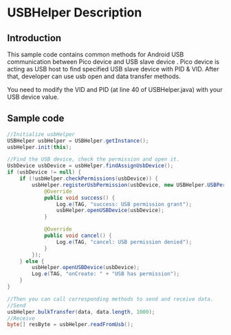 # USBHelper Description   

## Introduction
This sample code contains common methods for Android USB communication between Pico device and USB slave device . Pico device is acting as USB host to find specified USB slave device with PID & VID.  After that, developer can use usb open and  data transfer methods.

You need to modify the VID and PID (at line 40 of  USBHelper.java) with your USB device value.

## Sample code
```java
//Initialize usbHelper
USBHelper usbHelper = USBHelper.getInstance();
usbHelper.init(this);

//Find the USB device, check the permission and open it.
UsbDevice usbDevice = usbHelper.findAssignUsbDevice();
if (usbDevice != null) {
	if (!usbHelper.checkPermissions(usbDevice)) {
		usbHelper.registerUsbPermission(usbDevice, new USBHelper.USBPermissionCallBack() {
			@Override
			public void success() {
				Log.e(TAG, "success: USB permission grant");
				usbHelper.openUSBDevice(usbDevice);
			}

			@Override
			public void cancel() {
				Log.e(TAG, "cancel: USB permission denied");
			}
		});
	} else {
		usbHelper.openUSBDevice(usbDevice);
		Log.e(TAG, "onCreate: " + "USB has permission");
	}
}

//Then you can call corresponding methods to send and receive data.
//Send
usbHelper.bulkTransfer(data, data.length, 1000);
//Receive
byte[] resByte = usbHelper.readFromUsb();
```
